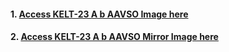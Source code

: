 #### 1. [Access KELT-23 A b AAVSO Image here](kelt23ab.png)
#### 2. [Access KELT-23 A b AAVSO Mirror Image here](kelt23ab_mirror.png)
